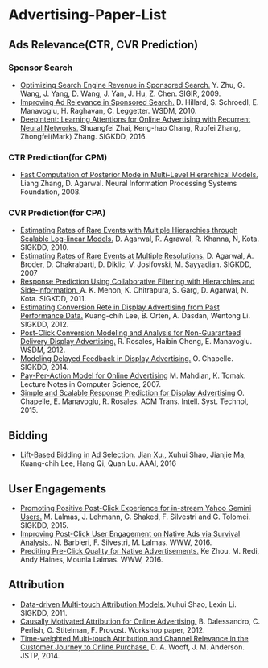 # Advertising-Paper-List

## Ads Relevance(CTR, CVR Prediction)

### Sponsor Search

- [Optimizing Search Engine Revenue in Sponsored Search.](https://www.stat.osu.edu/~zhu.219/manuscript/sigir09_zhu.pdf) Y. Zhu, G. Wang, J. Yang, D. Wang, J. Yan, J. Hu, Z. Chen. SIGIR, 2009.
- [Improving Ad Relevance in Sponsored Search.](http://www.wsdm-conference.org/2010/proceedings/docs/p361.pdf) D. Hillard, S. Schroedl, E. Manavoglu, H. Raghavan, C. Leggetter. WSDM, 2010.
- [DeepIntent: Learning Attentions for Online Advertising with Recurrent Neural Networks.](http://www.kdd.org/kdd2016/papers/files/rfp0289-zhaiA.pdf) Shuangfei Zhai, Keng-hao Chang, Ruofei Zhang, Zhongfei(Mark) Zhang. SIGKDD, 2016.

### CTR Prediction(for CPM)

- [Fast Computation of Posterior Mode in Multi-Level Hierarchical Models.](http://papers.nips.cc/paper/3416-fast-computation-of-posterior-mode-in-multi-level-hierarchical-models.pdf) Liang Zhang, D. Agarwal. Neural Information Processing Systems Foundation, 2008.

### CVR Prediction(for CPA)

- [Estimating Rates of Rare Events with Multiple Hierarchies through Scalable Log-linear Models.](https://pdfs.semanticscholar.org/e465/bd651c673c7f0301a5b51012cf2d8d088ea2.pdf) D. Agarwal, R. Agrawal, R. Khanna, N, Kota. SIGKDD, 2010. 
- [Estimating Rates of Rare Events at Multiple Resolutions.](http://www.cs.cmu.edu/~deepay/mywww/papers/kdd07-estimating.pdf) D. Agarwal, A. Broder, D. Chakrabarti, D. Diklic, V. Josifovski, M. Sayyadian. SIGKDD, 2007
- [Response Prediction Using Collaborative Filtering with Hierarchies and Side-information. ](http://users.cis.fiu.edu/~lzhen001/activities/KDD2011Program/docs/p141.pdf) A. K. Menon, K. Chitrapura, S. Garg, D. Agarwal, N. Kota. SIGKDD, 2011.
- [Estimating Conversion Rete in Display Advertising from Past Performance Data.](https://pdfs.semanticscholar.org/379a/1c6d825f957f030cda8babc519738c224ca3.pdf) Kuang-chih Lee, B. Orten, A. Dasdan, Wentong Li. SIGKDD, 2012.
- [Post-Click Conversion Modeling and Analysis for Non-Guaranteed Delivery Display Advertising.](http://people.csail.mit.edu/romer/papers/NGDAdvertisingWSDM12.pdf) R. Rosales, Haibin Cheng, E. Manavoglu. WSDM, 2012.
- [Modeling Delayed Feedback in Display Advertising.](http://olivier.chapelle.cc/pub/delayedConv.pdf) O. Chapelle. SIGKDD, 2014.
- [Pay-Per-Action Model for Online Advertising](http://link.springer.com/chapter/10.1007%2F978-3-540-77105-0_59#page-1) M. Mahdian, K. Tomak. Lecture Notes in Computer Science, 2007.
- [Simple and Scalable Response Prediction for Display Advertising](http://olivier.chapelle.cc/pub/ngdstone.pdf) O. Chapelle, E. Manavoglu, R. Rosales. ACM Trans. Intell. Syst. Technol, 2015.

## Bidding

- [Lift-Based Bidding in Ad Selection.](http://www0.cs.ucl.ac.uk/staff/w.zhang/rtb-papers/lift-bidding.pdf) [Jian Xu.](https://sites.google.com/site/jianxuhome/), Xuhui Shao, Jianjie Ma, Kuang-chih Lee, Hang Qi, Quan Lu. AAAI, 2016

## User Engagements

- [Promoting Positive Post-Click Experience for in-stream Yahoo Gemini Users.](http://www.dcs.gla.ac.uk/~mounia/Papers/kdd2015.pdf) M. Lalmas, J. Lehmann, G. Shaked, F. Silvestri and G. Tolomei. SIGKDD, 2015.
- [Improving Post-Click User Engagement on Native Ads via Survival Analysis.](http://ir.dcs.gla.ac.uk/~mounia/Papers/post2016.pdf). N. Barbieri, F. Silvestri, M. Lalmas. WWW, 2016.
- [Prediting Pre-Click Quality for Native Advertisements.](http://www.dcs.gla.ac.uk/~mounia/Papers/preclick.pdf) Ke Zhou, M. Redi, Andy Haines, Mounia Lalmas. WWW, 2016.

## Attribution

- [Data-driven Multi-touch Attribution Models.](http://www.turn.com.akadns.net/sites/default/files/whitepapers/TURN_Tech_WP_Data-driven_Multi-touch_Attribution_Models.pdf) Xuhui Shao, Lexin Li. SIGKDD, 2011.
- [Causally Motivated Attribution for Online Advertising.](https://dstillery.com/wp-content/uploads/2016/07/CAUSALLY-MOTIVATED-ATTRIBUTION.pdf) B. Dalessandro, C. Perlish, O. Stitelman, F. Provost. Workshop paper, 2012.
- [Time-weighted Multi-touch Attribution and Channel Relevance in the Customer Journey to Online Purchase.](http://dro.dur.ac.uk/11460/1/11460.pdf?DDD21+dma0daw) D. A. Wooff, J. M. Anderson. JSTP, 2014.
